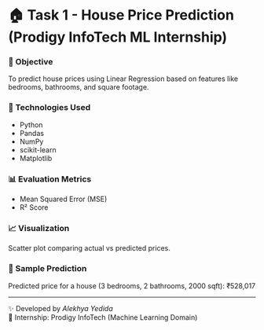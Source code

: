 # 🏠 Task 1 - House Price Prediction (Prodigy InfoTech ML Internship)

### 🎯 Objective
To predict house prices using Linear Regression based on features like bedrooms, bathrooms, and square footage.

### 🧩 Technologies Used
- Python
- Pandas
- NumPy
- scikit-learn
- Matplotlib

### 📊 Evaluation Metrics
- Mean Squared Error (MSE)
- R² Score

### 📈 Visualization
Scatter plot comparing actual vs predicted prices.

### 🧠 Sample Prediction
Predicted price for a house (3 bedrooms, 2 bathrooms, 2000 sqft): ₹528,017

---

✨ Developed by *Alekhya Yedida*  
📅 Internship: Prodigy InfoTech (Machine Learning Domain)
